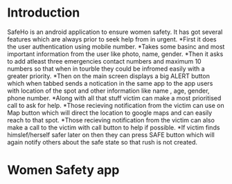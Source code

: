 # Introduction
SafeHo is an android application to ensure women safety. It has got several features which are always prior to seek help from in urgent.
*First it does the user authentication using mobile number.
*Takes some basinc and most important information from the user like photo, name, gender.
*Then it asks to add atleast three emergencies contact numbers and maximum 10 numbers so that when in tourble they could be infromed easily with a greater priority.
*Then on the main screen displays a big ALERT button which when tabbed sends a notication in the same app to the app users with location of the spot and other information like name , age, gender, phone number.
*Along with all that stuff victim can make a most prioritised call to ask for help.
*Those recieving notification from the victim can use on Map button which will direct the location to google maps and can easily reach to that spot.
*Those recieving notification from the victim can also make a call to the victim with call button to help if possible.
*If victim finds himslef/herself safer later on then they can press SAFE button which will again notify others about the safe state so that rush is not created.
# Women Safety app
